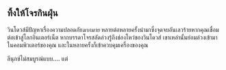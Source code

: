 



<h2>ทิ้งให้โจรกินฝุ่น</h2>

วินโดวส์มีปัญหาเรื่องความปลอดภัย<i>มากมาย</i> หลายต่อหลายครั้งนำมาซึ่งจุดจบอันเลวร้ายหากคุณเชื่อมต่อเข้าสู่โลกอินเตอร์เน็ต หากบรรดาโจรสลัดล่วงรู้ถึงช่องโหว่ของวินโดวส์ เขาเหล่านั้นย่อมล่วงเข้ามาในคอมพิวเตอร์ของคุณ และในหลายครั้งก็เข้าควบคุมเครื่องของคุณ

ลีนุกซ์ไม่สมบูรณ์แบบ.... แต่




